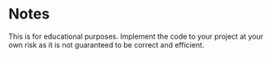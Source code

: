 # Notes
This is for educational purposes.
Implement the code to your project at your own risk as it is not guaranteed to be correct and efficient.

